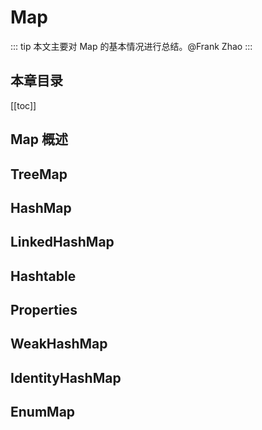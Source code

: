 # Map
::: tip
本文主要对 Map 的基本情况进行总结。@Frank Zhao
:::
## 本章目录
[[toc]]
## Map 概述
## TreeMap
## HashMap
## LinkedHashMap
## Hashtable
## Properties
## WeakHashMap
## IdentityHashMap
## EnumMap
